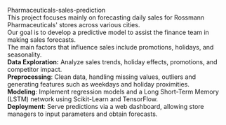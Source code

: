 Pharmaceuticals-sales-prediction       
This project focuses mainly on forecasting daily sales for Rossmann Pharmaceuticals' stores across various cities.  
Our goal is to develop a predictive model to assist the finance team in making sales forecasts.      
The main factors that influence sales include promotions, holidays, and seasonality.     
**Data Exploration:** Analyze sales trends, holiday effects, promotions, and competitor impact.   
**Preprocessing**: Clean data, handling missing values, outliers and generating features such as weekdays and holiday proximities.   
**Modeling**: Implement regression models and a Long Short-Term Memory (LSTM) network using Scikit-Learn and TensorFlow.      
**Deployment**: Serve predictions via a web dashboard, allowing store managers to input parameters and obtain forecasts.         
